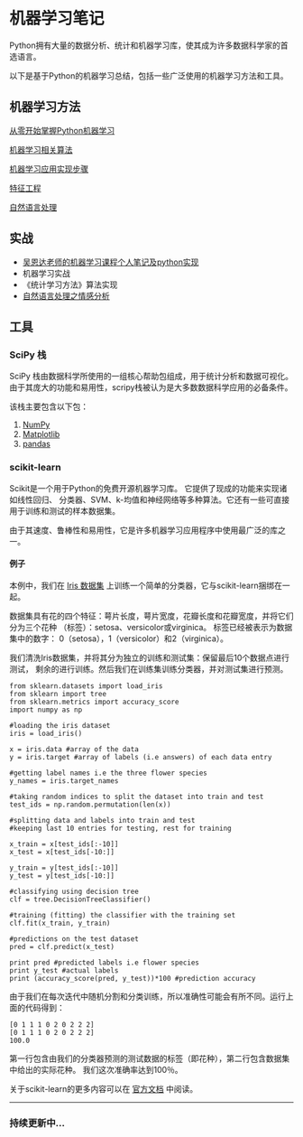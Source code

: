 # 机器学习笔记
Python拥有大量的数据分析、统计和机器学习库，使其成为许多数据科学家的首选语言。

以下是基于Python的机器学习总结，包括一些广泛使用的机器学习方法和工具。

## 机器学习方法

[从零开始掌握Python机器学习](../notes/Python机器学习.md)

[机器学习相关算法](../notes/机器学习相关算法.md)

[机器学习应用实现步骤](../notes/算法应用步骤.md)

[特征工程](../notes/特征工程.md)

[自然语言处理](../notes/自然语言处理.md)

## 实战

- [吴恩达老师的机器学习课程个人笔记及python实现](https://github.com/CrazyXiao/machine-learning/tree/master/notes/AndrewNg)
- 机器学习实战
- 《统计学习方法》算法实现
- [自然语言处理之情感分析](<https://github.com/CrazyXiao/machine-learning/tree/master/code/nlp/senti_analysis>)



## 工具

### SciPy 栈

SciPy 栈由数据科学所使用的一组核心帮助包组成，用于统计分析和数据可视化。 由于其庞大的功能和易用性，scripy栈被认为是大多数数据科学应用的必备条件。

该栈主要包含以下包：

1. [NumPy](http://www.numpy.org/)
2. [Matplotlib](http://matplotlib.org/)
3. [pandas](http://pandas.pydata.org/)

### scikit-learn

Scikit是一个用于Python的免费开源机器学习库。 它提供了现成的功能来实现诸如线性回归、 分类器、SVM、k-均值和神经网络等多种算法。它还有一些可直接用于训练和测试的样本数据集。

由于其速度、鲁棒性和易用性，它是许多机器学习应用程序中使用最广泛的库之一。

#### 例子

本例中，我们在 [Iris 数据集](http://en.wikipedia.org/wiki/Iris_flower_data_set) 上训练一个简单的分类器，它与scikit-learn捆绑在一起。

数据集具有花的四个特征：萼片长度，萼片宽度，花瓣长度和花瓣宽度，并将它们分为三个花种 （标签）：setosa、versicolor或virginica。 标签已经被表示为数据集中的数字： 0（setosa），1（versicolor）和2（virginica）。

我们清洗Iris数据集，并将其分为独立的训练和测试集：保留最后10个数据点进行测试， 剩余的进行训练。然后我们在训练集训练分类器，并对测试集进行预测。

```
from sklearn.datasets import load_iris
from sklearn import tree
from sklearn.metrics import accuracy_score
import numpy as np

#loading the iris dataset
iris = load_iris()

x = iris.data #array of the data
y = iris.target #array of labels (i.e answers) of each data entry

#getting label names i.e the three flower species
y_names = iris.target_names

#taking random indices to split the dataset into train and test
test_ids = np.random.permutation(len(x))

#splitting data and labels into train and test
#keeping last 10 entries for testing, rest for training

x_train = x[test_ids[:-10]]
x_test = x[test_ids[-10:]]

y_train = y[test_ids[:-10]]
y_test = y[test_ids[-10:]]

#classifying using decision tree
clf = tree.DecisionTreeClassifier()

#training (fitting) the classifier with the training set
clf.fit(x_train, y_train)

#predictions on the test dataset
pred = clf.predict(x_test)

print pred #predicted labels i.e flower species
print y_test #actual labels
print (accuracy_score(pred, y_test))*100 #prediction accuracy
```

由于我们在每次迭代中随机分割和分类训练，所以准确性可能会有所不同。运行上面的代码得到：

```
[0 1 1 1 0 2 0 2 2 2]
[0 1 1 1 0 2 0 2 2 2]
100.0
```

第一行包含由我们的分类器预测的测试数据的标签（即花种），第二行包含数据集中给出的实际花种。 我们这次准确率达到100％。

关于scikit-learn的更多内容可以在 [官方文档](http://scikit-learn.org/stable/user_guide.html) 中阅读。



------

### 持续更新中...

